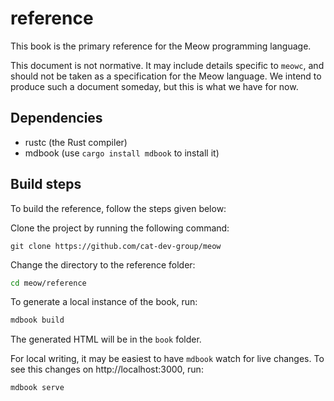 # reference

This book is the primary reference for the Meow programming language.

This document is not normative. It may include details specific to `meowc`, and
should not be taken as a specification for the Meow language. We intend to
produce such a document someday, but this is what we have for now.

## Dependencies

- rustc (the Rust compiler)
- mdbook (use `cargo install mdbook` to install it)

## Build steps

To build the reference, follow the steps given below:

Clone the project by running the following command:

```
git clone https://github.com/cat-dev-group/meow
```

Change the directory to the reference folder:

```sh
cd meow/reference
```

To generate a local instance of the book, run:

```sh
mdbook build
```

The generated HTML will be in the `book` folder.

For local writing, it may be easiest to have `mdbook` watch for live changes.
To see this changes on http://localhost:3000, run:

```sh
mdbook serve
```
